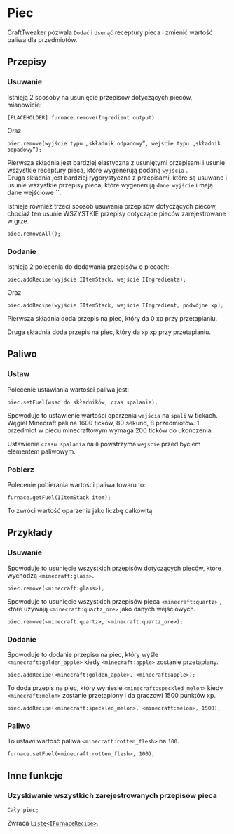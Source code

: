 # Piec

CraftTweaker pozwala `Dodać` i `Usunąć` receptury pieca i zmienić wartość paliwa dla przedmiotów.

## Przepisy

### Usuwanie

Istnieją 2 sposoby na usunięcie przepisów dotyczących pieców, mianowicie:

```zenscript
[PLACEHOLDER] furnace.remove(Ingredient output)
```

Oraz

```zenscript
piec.remove(wyjście typu „składnik odpadowy”, wejście typu „składnik odpadowy”);
```

Pierwsza składnia jest bardziej elastyczna z usuniętymi przepisami i usunie wszystkie receptury pieca, które wygenerują podaną `wyjścia` .  
Druga składnia jest bardziej rygorystyczna z przepisami, które są usuwane i usunie wszystkie przepisy pieca, które wygenerują `dane wyjście` i mają dane wejściowe ``.

Istnieje również trzeci sposób usuwania przepisów dotyczących pieców, chociaż ten usunie WSZYSTKIE przepisy dotyczące pieców zarejestrowane w grze.

```zenscript
piec.removeAll();
```

### Dodanie

Istnieją 2 polecenia do dodawania przepisów o piecach:

```zenscript
piec.addRecipe(wyjście IItemStack, wejście IIngredienta);
```

Oraz

```zenscript
piec.addRecipe(wyjście IItemStack, wejście IIngredient, podwójne xp);
```

Pierwsza składnia doda przepis na piec, który da 0 xp przy przetapianiu.

Druga składnia doda przepis na piec, który da `xp` xp przy przetapianiu.

## Paliwo

### Ustaw

Polecenie ustawiania wartości paliwa jest:

```zenscript
piec.setFuel(wsad do składników, czas spalania);
```

Spowoduje to ustawienie wartości oparzenia `wejścia` na `spali` w tickach. Węgiel Minecraft pali na 1600 ticków, 80 sekund, 8 przedmiotów. 1 przedmiot w piecu minecraftowym wymaga 200 ticków do ukończenia.

Ustawienie `czasu spalania` na `0` powstrzyma `wejście` przed byciem elementem paliwowym.

### Pobierz

Polecenie pobierania wartości paliwa towaru to:

```zenscript
furnace.getFuel(IItemStack item); 
```

To zwróci wartość oparzenia jako liczbę całkowitą

## Przykłady

### Usuwanie

Spowoduje to usunięcie wszystkich przepisów dotyczących pieców, które wychodzą `<minecraft:glass>`.

```zenscript
piec.remove(<minecraft:glass>);
```

Spowoduje to usunięcie wszystkich przepisów pieca `<minecraft:quartz>` , które używają `<minecraft:quartz_ore>` jako danych wejściowych.

```zenscript
piec.remove(<minecraft:quartz>, <minecraft:quartz_ore>);
```

### Dodanie

Spowoduje to dodanie przepisu na piec, który wyśle `<minecraft:golden_apple>` kiedy `<minecraft:apple>` zostanie przetapiany.

```zenscript
piec.addRecipe(<minecraft:golden_apple>, <minecraft:apple>);
```

To doda przepis na piec, który wyniesie `<minecraft:speckled_melon>` kiedy `<minecraft:melon>` zostanie przetapiony i da graczowi 1500 punktów xp.

```zenscript
piec.addRecipe(<minecraft:speckled_melon>, <minecraft:melon>, 1500);
```

### Paliwo

To ustawi wartość paliwa `<minecraft:rotten_flesh>` na `100`.

```zenscript
furnace.setFuel(<minecraft:rotten_flesh>, 100);
```

## Inne funkcje

### Uzyskiwanie wszystkich zarejestrowanych przepisów pieca

```zenscript
Cały piec;
```

Zwraca [`Listę<IFurnaceRecipe>`](/Vanilla/Recipes/Furnace/IFurnaceRecipe/).